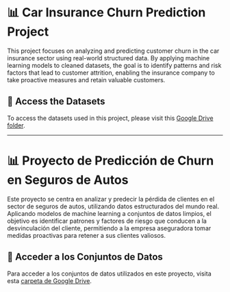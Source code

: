 # 📊 Car Insurance Churn Prediction Project

This project focuses on analyzing and predicting customer churn in the car insurance sector using real-world structured data. By applying machine learning models to cleaned datasets, the goal is to identify patterns and risk factors that lead to customer attrition, enabling the insurance company to take proactive measures and retain valuable customers.

## 📁 Access the Datasets

To access the datasets used in this project, please visit this [Google Drive folder](https://drive.google.com/drive/folders/1zO58xifGPN9DiHGUS69Z4rsDsdvzIOBZ?usp=drive_link).

---

# 📊 Proyecto de Predicción de Churn en Seguros de Autos

Este proyecto se centra en analizar y predecir la pérdida de clientes en el sector de seguros de autos, utilizando datos estructurados del mundo real. Aplicando modelos de machine learning a conjuntos de datos limpios, el objetivo es identificar patrones y factores de riesgo que conducen a la desvinculación del cliente, permitiendo a la empresa aseguradora tomar medidas proactivas para retener a sus clientes valiosos.

## 📁 Acceder a los Conjuntos de Datos

Para acceder a los conjuntos de datos utilizados en este proyecto, visita esta [carpeta de Google Drive]([https://drive.google.com/drive/folders/1zO58xifGPN9DiHGUS69Z4rsDsdvzIOBZ?usp=drive_link]).


